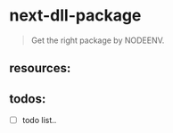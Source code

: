 # next-dll-package
> Get the right package by NODEENV.


## resources:

## todos:
- [ ] todo list..
